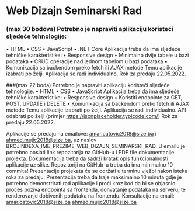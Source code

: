 # Web Dizajn Seminarski Rad

### (max 30 bodova) Potrebno je napraviti aplikaciju koristeći sljedeće tehnologije:
•	HTML
•	CSS
•	JavaScript
•	.NET Core
Aplikacija treba da ima sljedeće tehničke karakteristike:
•	Responsive design
•	Minimalno dvije tabele u bazi podataka
•	CRUD operacije nad jednom tabelom u bazi podataka
•	Komunikacija sa backendom preko fetch ili AJAX metode
Temu aplikacije izabrati po želji. Aplikacija se radi individualno. Rok za predaju 22.05.2022.

###(max 22 boda) Potrebno je napraviti aplikaciju koristeći sljedeće tehnologije:
•	HTML
•	CSS
•	JavaScript
Aplikacija treba da ima sljedeće tehničke karakteristike:
•	Responsive design
•	Koristiti endpointe za GET, POST, UPDATE i DELETE
•	Komunikacija sa backendom preko fetch ili AJAX metode
Temu aplikacije izabrati po želji. Aplikacija se radi individualno. API odabrati po želji (primjer https://jsonplaceholder.typicode.com/)  Rok za predaju 22.05.2022.

Aplikacije se predaju na emailove: amar.catovic2018@size.ba i ahmed.mujic2018@size.ba, uz naslov BROJINDEXA_IME_PREZIME_WEB_DIZAJN_SEMINARSKI_RAD. U emailu je potrebno poslati link repozitorija na GitHub-u i PDF file dokumentacije projekta. Dokumentacija treba da sadrži kratak opis funkcionalnosti aplikacije uz slike. Repozitoriji na GitHub-u treba da ima minimalno 10 commita!
Prezentacije projekata će se održati u terminu vježbi nakon isteka roka za predaju. Prezentacija treba da traje maksimalno 10 minuta gdje je potrebno demonstrirati rad aplikacije i proći kroz kod da bi se objasnio proces poziva endpointa sa frontenda, dohvatanje podataka na serveru, te renderovanje dobivenih podataka na frontendu.
Konsultacije na email:
amar.catovic2018@size.ba
ahmed.mujic2018@size.ba
